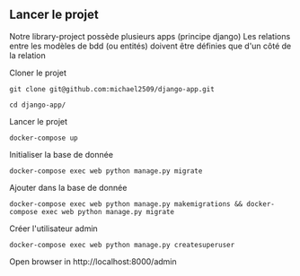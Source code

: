 ## Lancer le projet  

Notre library-project possède plusieurs apps (principe django)
Les relations entre les modèles de bdd (ou entités) doivent être définies que d'un côté de la relation

Cloner le projet
```console
git clone git@github.com:michael2509/django-app.git
```

```console
cd django-app/
```

Lancer le projet
```console
docker-compose up
```

Initialiser la base de donnée
```console
docker-compose exec web python manage.py migrate
```

Ajouter dans la base de donnée
```console
docker-compose exec web python manage.py makemigrations && docker-compose exec web python manage.py migrate
```

Créer l'utilisateur admin
```console
docker-compose exec web python manage.py createsuperuser
```

Open browser in http://localhost:8000/admin